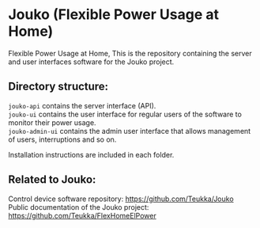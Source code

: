 # Jouko (Flexible Power Usage at Home)

Flexible Power Usage at Home, This is the repository containing the server and user interfaces software for the Jouko project.

## Directory structure:
```jouko-api``` contains the server interface (API). <br>
```jouko-ui``` contains the user interface for regular users of the software to monitor their power usage. <br>
```jouko-admin-ui``` contains the admin user interface that allows management of users, interruptions and so on.

Installation instructions are included in each folder.

## Related to Jouko:
Control device software repository: https://github.com/Teukka/Jouko <br>
Public documentation of the Jouko project: https://github.com/Teukka/FlexHomeElPower
